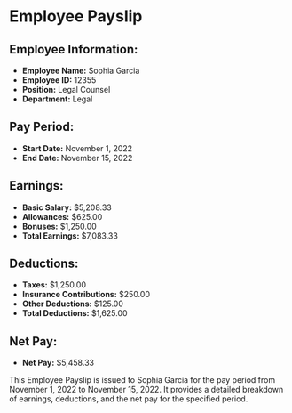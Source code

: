 
# Employee Payslip

## Employee Information:
- **Employee Name:** Sophia Garcia
- **Employee ID:** 12355
- **Position:** Legal Counsel
- **Department:** Legal

## Pay Period:
- **Start Date:** November 1, 2022
- **End Date:** November 15, 2022

## Earnings:
- **Basic Salary:** $5,208.33
- **Allowances:** $625.00
- **Bonuses:** $1,250.00
- **Total Earnings:** $7,083.33

## Deductions:
- **Taxes:** $1,250.00
- **Insurance Contributions:** $250.00
- **Other Deductions:** $125.00
- **Total Deductions:** $1,625.00

## Net Pay:
- **Net Pay:** $5,458.33

This Employee Payslip is issued to Sophia Garcia for the pay period from November 1, 2022 to November 15, 2022. It provides a detailed breakdown of earnings, deductions, and the net pay for the specified period.
